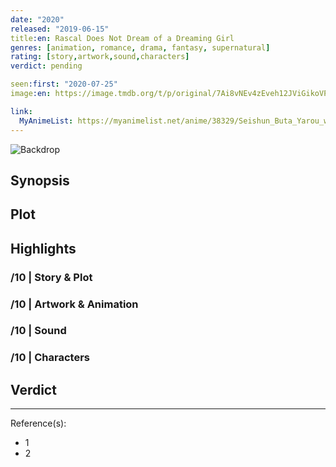 ```yaml
---
date: "2020"
released: "2019-06-15"
title:en: Rascal Does Not Dream of a Dreaming Girl
genres: [animation, romance, drama, fantasy, supernatural]
rating: [story,artwork,sound,characters]
verdict: pending

seen:first: "2020-07-25"
image:en: https://image.tmdb.org/t/p/original/7Ai8vNEv4zEveh12JViGikoVPVV.jpg

link:
  MyAnimeList: https://myanimelist.net/anime/38329/Seishun_Buta_Yarou_wa_Yumemiru_Shoujo_no_Yume_wo_Minai
---
```


![Backdrop]()

## Synopsis

## Plot

## Highlights

### /10 | Story & Plot

### /10 | Artwork & Animation

### /10 | Sound

### /10 | Characters

## Verdict

<!-- SPOILERS -->

<!-- CLOSING -->

---
Reference(s):

- 1
- 2
